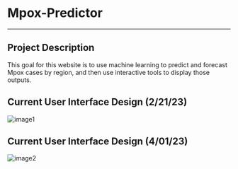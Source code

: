 # Mpox-Predictor

***

## Project Description
This goal for this website is to use machine learning to predict and forecast Mpox cases by region, and then use interactive tools to display those outputs.

## Current User Interface Design (2/21/23)
![image1](https://user-images.githubusercontent.com/60261890/220718302-12e0393e-6fbc-49b8-a85b-252d57fb6f68.png)

## Current User Interface Design (4/01/23)
![image2](https://user-images.githubusercontent.com/60261890/229986061-a73cb684-3f21-4985-81c8-9f8314684e67.png)
